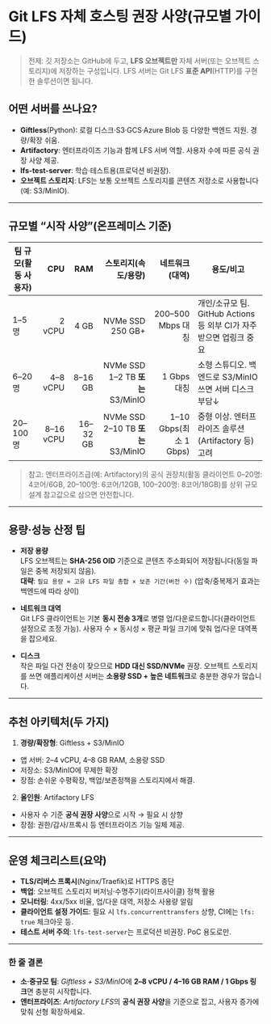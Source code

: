 # Git LFS 자체 호스팅 권장 사양(규모별 가이드)

> 전제: 깃 저장소는 GitHub에 두고, **LFS 오브젝트만** 자체 서버(또는 오브젝트 스토리지)에 저장하는 구성입니다. LFS 서버는 Git LFS **표준 API**(HTTP)를 구현한 솔루션이면 됩니다.

## 어떤 서버를 쓰나요?
- **Giftless**(Python): 로컬 디스크·S3·GCS·Azure Blob 등 다양한 백엔드 지원. 경량/확장 쉬움.  
- **Artifactory**: 엔터프라이즈 기능과 함께 LFS 서버 역할. 사용자 수에 따른 공식 권장 사양 제공.  
- **lfs-test-server**: 학습·테스트용(프로덕션 비권장).  
- **오브젝트 스토리지**: LFS는 보통 오브젝트 스토리지를 콘텐츠 저장소로 사용합니다(예: S3/MinIO).

---

## 규모별 “시작 사양”(온프레미스 기준)

| 팀 규모(활동 사용자) | CPU | RAM | 스토리지(속도/용량) | 네트워크(대역) | 용도/비고 |
|---|---:|---:|---:|---:|---|
| 1–5명 | 2 vCPU | 4 GB | NVMe SSD 250 GB+ | 200–500 Mbps 대칭 | 개인/소규모 팀. GitHub Actions 등 외부 CI가 자주 받으면 업링크 중요 |
| 6–20명 | 4–8 vCPU | 8–16 GB | NVMe SSD 1–2 TB **또는** S3/MinIO | 1 Gbps 대칭 | 소형 스튜디오. 백엔드로 S3/MinIO 쓰면 서버 디스크 부담↓ |
| 20–100명 | 8–16 vCPU | 16–32 GB | NVMe SSD 2–10 TB **또는** S3/MinIO | 1–10 Gbps(최소 1 Gbps) | 중형 이상. 엔터프라이즈 솔루션(Artifactory 등) 고려 |

> 참고: 엔터프라이즈급(예: Artifactory)의 공식 권장치(활동 클라이언트 0–20명: 4코어/6GB, 20–100명: 6코어/12GB, 100–200명: 8코어/18GB)를 상위 규모 설계 참고값으로 삼으면 안전합니다.

---

## 용량·성능 산정 팁

- **저장 용량**  
  LFS 오브젝트는 **SHA-256 OID** 기준으로 콘텐츠 주소화되어 저장됩니다(동일 파일은 중복 저장되지 않음).  
  **대략**: `필요 용량 ≈ 고유 LFS 파일 총합 × 보존 기간(버전 수)` (압축/중복제거 효과는 백엔드에 따라 상이)

- **네트워크 대역**  
  Git LFS 클라이언트는 기본 **동시 전송 3개**로 병렬 업/다운로드합니다(클라이언트 설정으로 조정 가능). 사용자 수 × 동시성 × 평균 파일 크기에 맞춰 업/다운 대역폭을 잡으세요.

- **디스크**  
  작은 파일 다건 전송이 잦으므로 **HDD 대신 SSD/NVMe** 권장. 오브젝트 스토리지를 쓰면 애플리케이션 서버는 **소용량 SSD + 높은 네트워크**로 충분한 경우가 많습니다.

---

## 추천 아키텍처(두 가지)

1) **경량/확장형**: Giftless + S3/MinIO  
- 앱 서버: 2–4 vCPU, 4–8 GB RAM, 소용량 SSD  
- 저장소: S3/MinIO에 무제한 확장  
- 장점: 손쉬운 수평확장, 백업/보존정책을 스토리지에서 해결.

2) **올인원**: Artifactory LFS  
- 사용자 수 기준 **공식 권장 사양**으로 시작 → 필요 시 상향  
- 장점: 권한/감사/프록시 등 엔터프라이즈 기능 일체 제공.

---

## 운영 체크리스트(요약)

- **TLS/리버스 프록시**(Nginx/Traefik)로 HTTPS 종단  
- **백업**: 오브젝트 스토리지 버저닝·수명주기(라이프사이클) 정책 활용  
- **모니터링**: 4xx/5xx 비율, 업/다운 대역, 저장소 사용량 알림  
- **클라이언트 설정 가이드**: 필요 시 `lfs.concurrenttransfers` 상향, CI에는 `lfs: true` 체크아웃 등.  
- **테스트 서버 주의**: `lfs-test-server`는 프로덕션 비권장. PoC 용도로만.

---

### 한 줄 결론
- **소·중규모 팀**: *Giftless + S3/MinIO*에 **2–8 vCPU / 4–16 GB RAM / 1 Gbps 링크**면 충분히 시작합니다.  
- **엔터프라이즈**: *Artifactory LFS*의 **공식 권장 사양**을 기준으로 잡고, 사용자 증가에 맞춰 선형 확장하세요.